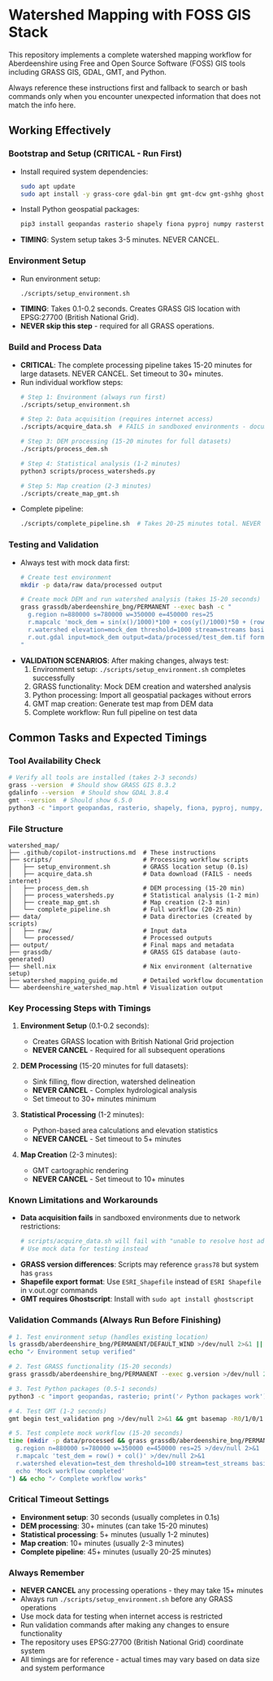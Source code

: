 # Watershed Mapping with FOSS GIS Stack

This repository implements a complete watershed mapping workflow for Aberdeenshire using Free and Open Source Software (FOSS) GIS tools including GRASS GIS, GDAL, GMT, and Python.

Always reference these instructions first and fallback to search or bash commands only when you encounter unexpected information that does not match the info here.

## Working Effectively

### Bootstrap and Setup (CRITICAL - Run First)
- Install required system dependencies:
  ```bash
  sudo apt update
  sudo apt install -y grass-core gdal-bin gmt gmt-dcw gmt-gshhg ghostscript python3-pip wget osmium-tool
  ```
- Install Python geospatial packages:
  ```bash
  pip3 install geopandas rasterio shapely fiona pyproj numpy rasterstats
  ```
- **TIMING**: System setup takes 3-5 minutes. NEVER CANCEL.

### Environment Setup
- Run environment setup:
  ```bash
  ./scripts/setup_environment.sh
  ```
- **TIMING**: Takes 0.1-0.2 seconds. Creates GRASS GIS location with EPSG:27700 (British National Grid).
- **NEVER skip this step** - required for all GRASS operations.

### Build and Process Data
- **CRITICAL**: The complete processing pipeline takes 15-20 minutes for large datasets. NEVER CANCEL. Set timeout to 30+ minutes.
- Run individual workflow steps:
  ```bash
  # Step 1: Environment (always run first)
  ./scripts/setup_environment.sh
  
  # Step 2: Data acquisition (requires internet access)
  ./scripts/acquire_data.sh  # FAILS in sandboxed environments - document this
  
  # Step 3: DEM processing (15-20 minutes for full datasets)
  ./scripts/process_dem.sh
  
  # Step 4: Statistical analysis (1-2 minutes)
  python3 scripts/process_watersheds.py
  
  # Step 5: Map creation (2-3 minutes)
  ./scripts/create_map_gmt.sh
  ```
- Complete pipeline:
  ```bash
  ./scripts/complete_pipeline.sh  # Takes 20-25 minutes total. NEVER CANCEL.
  ```

### Testing and Validation
- Always test with mock data first:
  ```bash
  # Create test environment
  mkdir -p data/raw data/processed output
  
  # Create mock DEM and run watershed analysis (takes 15-20 seconds)
  grass grassdb/aberdeenshire_bng/PERMANENT --exec bash -c "
    g.region n=880000 s=780000 w=350000 e=450000 res=25
    r.mapcalc 'mock_dem = sin(x()/1000)*100 + cos(y()/1000)*50 + (row()+col())/20'
    r.watershed elevation=mock_dem threshold=1000 stream=streams basin=watersheds
    r.out.gdal input=mock_dem output=data/processed/test_dem.tif format=GTiff
  "
  ```
- **VALIDATION SCENARIOS**: After making changes, always test:
  1. Environment setup: `./scripts/setup_environment.sh` completes successfully
  2. GRASS functionality: Mock DEM creation and watershed analysis
  3. Python processing: Import all geospatial packages without errors
  4. GMT map creation: Generate test map from DEM data
  5. Complete workflow: Run full pipeline on test data

## Common Tasks and Expected Timings

### Tool Availability Check
```bash
# Verify all tools are installed (takes 2-3 seconds)
grass --version  # Should show GRASS GIS 8.3.2
gdalinfo --version  # Should show GDAL 3.8.4
gmt --version  # Should show 6.5.0
python3 -c "import geopandas, rasterio, shapely, fiona, pyproj, numpy, rasterstats; print('All packages available')"
```

### File Structure
```
watershed_map/
├── .github/copilot-instructions.md  # These instructions
├── scripts/                         # Processing workflow scripts
│   ├── setup_environment.sh         # GRASS location setup (0.1s)
│   ├── acquire_data.sh              # Data download (FAILS - needs internet)
│   ├── process_dem.sh               # DEM processing (15-20 min)
│   ├── process_watersheds.py        # Statistical analysis (1-2 min)
│   ├── create_map_gmt.sh            # Map creation (2-3 min)
│   └── complete_pipeline.sh         # Full workflow (20-25 min)
├── data/                            # Data directories (created by scripts)
│   ├── raw/                         # Input data
│   └── processed/                   # Processed outputs
├── output/                          # Final maps and metadata
├── grassdb/                         # GRASS GIS database (auto-generated)
├── shell.nix                        # Nix environment (alternative setup)
├── watershed_mapping_guide.md       # Detailed workflow documentation
└── aberdeenshire_watershed_map.html # Visualization output
```

### Key Processing Steps with Timings

1. **Environment Setup** (0.1-0.2 seconds):
   - Creates GRASS location with British National Grid projection
   - **NEVER CANCEL** - Required for all subsequent operations

2. **DEM Processing** (15-20 minutes for full datasets):
   - Sink filling, flow direction, watershed delineation
   - **NEVER CANCEL** - Complex hydrological analysis
   - Set timeout to 30+ minutes minimum

3. **Statistical Processing** (1-2 minutes):
   - Python-based area calculations and elevation statistics
   - **NEVER CANCEL** - Set timeout to 5+ minutes

4. **Map Creation** (2-3 minutes):
   - GMT cartographic rendering
   - **NEVER CANCEL** - Set timeout to 10+ minutes

### Known Limitations and Workarounds

- **Data acquisition fails** in sandboxed environments due to network restrictions:
  ```bash
  # scripts/acquire_data.sh will fail with "unable to resolve host address"
  # Use mock data for testing instead
  ```
- **GRASS version differences**: Scripts may reference `grass78` but system has `grass`
- **Shapefile export format**: Use `ESRI_Shapefile` instead of `ESRI Shapefile` in v.out.ogr commands
- **GMT requires Ghostscript**: Install with `sudo apt install ghostscript`

### Validation Commands (Always Run Before Finishing)

```bash
# 1. Test environment setup (handles existing location)
ls grassdb/aberdeenshire_bng/PERMANENT/DEFAULT_WIND >/dev/null 2>&1 || ./scripts/setup_environment.sh
echo "✓ Environment setup verified"

# 2. Test GRASS functionality (15-20 seconds)
grass grassdb/aberdeenshire_bng/PERMANENT --exec g.version >/dev/null 2>&1 && echo "✓ GRASS works"

# 3. Test Python packages (0.5-1 seconds)
python3 -c "import geopandas, rasterio; print('✓ Python packages work')"

# 4. Test GMT (1-2 seconds)
gmt begin test_validation png >/dev/null 2>&1 && gmt basemap -R0/1/0/1 -JX2i -Ba1 >/dev/null 2>&1 && gmt end >/dev/null 2>&1 && echo "✓ GMT works"

# 5. Test complete mock workflow (15-20 seconds)
time (mkdir -p data/processed && grass grassdb/aberdeenshire_bng/PERMANENT --exec bash -c "
  g.region n=880000 s=780000 w=350000 e=450000 res=25 >/dev/null 2>&1
  r.mapcalc 'test_dem = row() + col()' >/dev/null 2>&1
  r.watershed elevation=test_dem threshold=100 stream=test_streams basin=test_basins >/dev/null 2>&1
  echo 'Mock workflow completed'
") && echo "✓ Complete workflow works"
```

### Critical Timeout Settings
- **Environment setup**: 30 seconds (usually completes in 0.1s)
- **DEM processing**: 30+ minutes (can take 15-20 minutes)
- **Statistical processing**: 5+ minutes (usually 1-2 minutes)
- **Map creation**: 10+ minutes (usually 2-3 minutes)
- **Complete pipeline**: 45+ minutes (usually 20-25 minutes)

### Always Remember
- **NEVER CANCEL** any processing operations - they may take 15+ minutes
- Always run `./scripts/setup_environment.sh` before any GRASS operations
- Use mock data for testing when internet access is restricted
- Run validation commands after making any changes to ensure functionality
- The repository uses EPSG:27700 (British National Grid) coordinate system
- All timings are for reference - actual times may vary based on data size and system performance